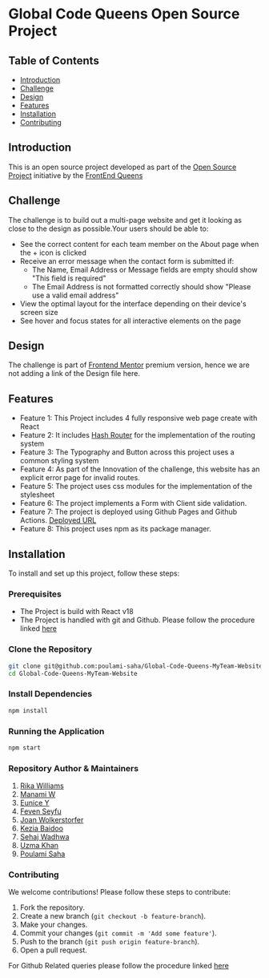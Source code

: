 # Global Code Queens Open Source Project

## Table of Contents

- [Introduction](#introduction)
- [Challenge](#challenge)
- [Design](#design)
- [Features](#features)
- [Installation](#installation)
- [Contributing](#contributing)

## Introduction

This is an open source project developed as part of the [Open Source Project](https://www.linkedin.com/posts/frontendqueens_opensource-collaboration-community-activity-7201980886232317952-VBld?utm_source=share&utm_medium=member_desktop) initiative by the [FrontEnd Queens](https://www.linkedin.com/company/frontendqueens/)

## Challenge

The challenge is to build out a multi-page website and get it looking as close to the design as possible.Your users should be able to:

- See the correct content for each team member on the About page when the + icon is clicked
- Receive an error message when the contact form is submitted if:
  - The Name, Email Address or Message fields are empty should show "This field is required"
  - The Email Address is not formatted correctly should show "Please use a valid email address"
- View the optimal layout for the interface depending on their device's screen size
- See hover and focus states for all interactive elements on the page

## Design

The challenge is part of [Frontend Mentor](https://www.frontendmentor.io/) premium version, hence we are not adding a link of the Design file here.

## Features

- Feature 1: This Project includes 4 fully responsive web page create with React
- Feature 2: It includes [Hash Router](https://reactrouter.com/en/main/router-components/hash-router) for the implementation of the routing system
- Feature 3: The Typography and Button across this project uses a common styling system
- Feature 4: As part of the Innovation of the challenge, this website has an explicit error page for invalid routes.
- Feature 5: The project uses css modules for the implementation of the stylesheet
- Feature 6: The project implements a Form with Client side validation.
- Feature 7: The project is deployed using Github Pages and Github Actions. [Deployed URL](https://poulami-saha.github.io/Global-Code-Queens-MyTeam-Website/#/)
- Feature 8: This project uses npm as its package manager.

## Installation

To install and set up this project, follow these steps:

### Prerequisites

- The Project is build with React v18
- The Project is handled with git and Github. Please follow the procedure linked [here](documents/githubLearning.md)

### Clone the Repository

```bash
git clone git@github.com:poulami-saha/Global-Code-Queens-MyTeam-Website.git
cd Global-Code-Queens-MyTeam-Website
```

### Install Dependencies

```bash
npm install
```

### Running the Application

```bash
npm start
```

### Repository Author & Maintainers

1. [Rika Williams](https://github.com/berikawilliams)
2. [Manami W](https://github.com/chachamana)
3. [Eunice Y](https://github.com/eunicey)
4. [Feven Seyfu](https://github.com/FevenSeyfu)
5. [Joan Wolkerstorfer](https://github.com/joanwolk)
6. [Kezia Baidoo](https://github.com/keziabaidoo)
7. [Sehaj Wadhwa](https://github.com/sehajwadhwa)
8. [Uzma Khan](https://github.com/Uzmakh)
9. [Poulami Saha](https://github.com/poulami-saha)

### Contributing

We welcome contributions! Please follow these steps to contribute:

1.  Fork the repository.
2.  Create a new branch (`git checkout -b feature-branch`).
3.  Make your changes.
4.  Commit your changes (`git commit -m 'Add some feature'`).
5.  Push to the branch (`git push origin feature-branch`).
6.  Open a pull request.

For Github Related queries please follow the procedure linked [here](documents/githubLearning.md)
